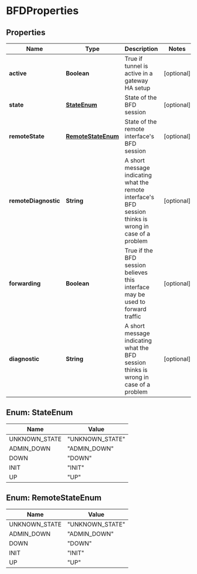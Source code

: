 # BFDProperties

## Properties
Name | Type | Description | Notes
------------ | ------------- | ------------- | -------------
**active** | **Boolean** | True if tunnel is active in a gateway HA setup |  [optional]
**state** | [**StateEnum**](#StateEnum) | State of the BFD session |  [optional]
**remoteState** | [**RemoteStateEnum**](#RemoteStateEnum) | State of the remote interface&#x27;s BFD session |  [optional]
**remoteDiagnostic** | **String** | A short message indicating what the remote interface&#x27;s BFD session thinks is wrong in case of a problem |  [optional]
**forwarding** | **Boolean** | True if the BFD session believes this interface may be used to forward traffic |  [optional]
**diagnostic** | **String** | A short message indicating what the BFD session thinks is wrong in case of a problem |  [optional]

<a name="StateEnum"></a>
## Enum: StateEnum
Name | Value
---- | -----
UNKNOWN_STATE | &quot;UNKNOWN_STATE&quot;
ADMIN_DOWN | &quot;ADMIN_DOWN&quot;
DOWN | &quot;DOWN&quot;
INIT | &quot;INIT&quot;
UP | &quot;UP&quot;

<a name="RemoteStateEnum"></a>
## Enum: RemoteStateEnum
Name | Value
---- | -----
UNKNOWN_STATE | &quot;UNKNOWN_STATE&quot;
ADMIN_DOWN | &quot;ADMIN_DOWN&quot;
DOWN | &quot;DOWN&quot;
INIT | &quot;INIT&quot;
UP | &quot;UP&quot;
